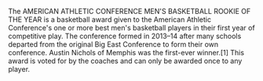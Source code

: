 The AMERICAN ATHLETIC CONFERENCE MEN'S BASKETBALL ROOKIE OF THE YEAR is a basketball award given to the American Athletic Conference's one or more best men's basketball players in their first year of competitive play. The conference formed in 2013–14 after many schools departed from the original Big East Conference to form their own conference. Austin Nichols of Memphis was the first-ever winner.[1] This award is voted for by the coaches and can only be awarded once to any player.
